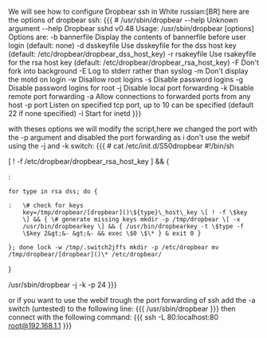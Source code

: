 We will see how to configure Dropbear ssh in White russian:\[BR\] here
are the options of dropbear ssh: {{{ \# /usr/sbin/dropbear --help
Unknown argument --help Dropbear sshd v0.48 Usage: /usr/sbin/dropbear
\[options\] Options are: -b bannerfile Display the contents of
bannerfile before user login (default: none) -d dsskeyfile Use
dsskeyfile for the dss host key (default:
/etc/dropbear/dropbear\_dss\_host\_key) -r rsakeyfile Use rsakeyfile for
the rsa host key (default: /etc/dropbear/dropbear\_rsa\_host\_key) -F
Don't fork into background -E Log to stderr rather than syslog -m Don't
display the motd on login -w Disallow root logins -s Disable password
logins -g Disable password logins for root -j Disable local port
forwarding -k Disable remote port forwarding -a Allow connections to
forwarded ports from any host -p port Listen on specified tcp port, up
to 10 can be specified (default 22 if none specified) -i Start for inetd
}}}

with theses options we will modify the script,here we changed the port
with the -p argument and disabled the port forwarding as i don't use the
webif using the -j and -k switch: {{{ \# cat /etc/init.d/S50dropbear
\#!/bin/sh

\[ ! -f /etc/dropbear/dropbear\_rsa\_host\_key \] && {

:   

    for type in rsa dss; do {

    :   \# check for keys
        key=/tmp/dropbear/[dropbear]()\${type}\_host\_key \[ ! -f \$key
        \] && { \# generate missing keys mkdir -p /tmp/dropbear \[ -x
        /usr/bin/dropbearkey \] && { /usr/bin/dropbearkey -t \$type -f
        \$key 2&gt;&- &gt;&- && exec \$0 \$\* } & exit 0 }

    }; done lock -w /tmp/.switch2jffs mkdir -p /etc/dropbear mv
    /tmp/dropbear/[dropbear]()\* /etc/dropbear/

}

/usr/sbin/dropbear -j -k -p 24 }}}

or if you want to use the webif trough the port forwarding of ssh add
the -a switch (untested) to the following line: {{{ /usr/sbin/dropbear
}}} then connect with the following command: {{{ ssh -L 80:localhost:80
<root@192.168.1.1> }}}
